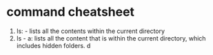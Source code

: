 # command cheatsheet
1. ls: - lists all the contents within the current directory
2. ls - a: lists all the content that is within the current directory, which includes hidden folders. d
 
  